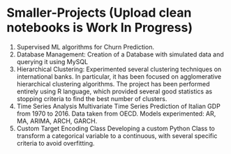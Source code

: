 # Smaller-Projects (Upload clean notebooks is Work In Progress)

1. Supervised ML algorithms for Churn Prediction.
2. Database Management:
Creation of a Database with simulated data and querying it using MySQL
3. Hierarchical Clustering:
Experimented several clustering techniques on international banks. In particular, it has been focused on agglomerative hierarchical clustering algorithms. The project has been performed entirely using R language, which provided several good statistics as stopping criteria to find the best number of clusters.
4. Time Series Analysis
Multivariate Time Series Prediction of Italian GDP from 1970 to 2016.
Data taken from OECD. Models experimented: AR, MA, ARIMA, ARCH, GARCH.
5. Custom Target Encoding Class
Developing a custom Python Class to transform a categorical variable to a continuous, with several specific criteria to avoid overfitting.
